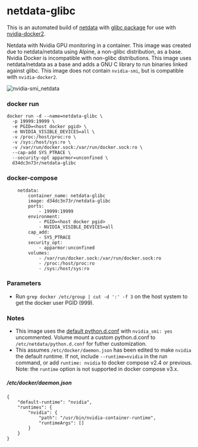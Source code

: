 # netdata-glibc
This is an automated build of [netdata](https://github.com/netdata/netdata) with [glibc package](https://github.com/sgerrand/alpine-pkg-glibc) for use with [nvidia-docker2](https://github.com/NVIDIA/nvidia-docker).

Netdata with Nvidia GPU monitoring in a container. This image was created due to netdata/netdata using Alpine, a non-glibc distribution, as a base. Nvidia Docker is incompatible with non-glibc distributions. This image uses netdata/netdata as a base and adds a GNU C library to run binaries linked against glibc. This image does not contain `nvidia-smi`, but is compatible with `nvidia-docker2`.

![nvidia-smi_netdata](https://user-images.githubusercontent.com/9123670/58919768-269d0180-86e4-11e9-8405-2a7b7c5917c7.png)

### docker run
```
docker run -d --name=netdata-glibc \
  -p 19999:19999 \
  -e PGID=<host docker pgid> \
  -e NVIDIA_VISIBLE_DEVICES=all \
  -v /proc:/host/proc:ro \
  -v /sys:/host/sys:ro \
  -v /var/run/docker.sock:/var/run/docker.sock:ro \
  --cap-add SYS_PTRACE \
  --security-opt apparmor=unconfined \
  d34dc3n73r/netdata-glibc
```  

### docker-compose
```
    netdata:
        container_name: netdata-glibc
        image: d34dc3n73r/netdata-glibc
        ports:
            - 19999:19999
        environment:
            - PGID=<host docker pgid>
            - NVIDIA_VISIBLE_DEVICES=all
        cap_add:
            - SYS_PTRACE
        security_opt:
            - apparmor:unconfined
        volumes:
            - /var/run/docker.sock:/var/run/docker.sock:ro
            - /proc:/host/proc:ro
            - /sys:/host/sys:ro
```  

### Parameters
 - Run `grep docker /etc/group | cut -d ':' -f 3` on the host system to get the docker user PGID (999).

### Notes
 - This image uses the [default python.d.conf](https://github.com/netdata/netdata/blob/master/collectors/python.d.plugin/python.d.conf) with `nvidia_smi: yes` uncommented. Volume mount a custom python.d.conf to `/etc/netdata/python.d.conf` for futher customization. 
 - This assumes `/etc/docker/daemon.json` has been edited to make `nvidia` the default runtime. If not, include `--runtime=nvidia` in the run command, or add `runtime: nvidia` to docker compose v2.4 or previous. Note: the `runtime` option is not supported in docker compose v3.x.

##### /etc/docker/daemon.json
```
{
    "default-runtime": "nvidia",
    "runtimes": {
        "nvidia": {
            "path": "/usr/bin/nvidia-container-runtime",
            "runtimeArgs": []
        }
    }
}
```

